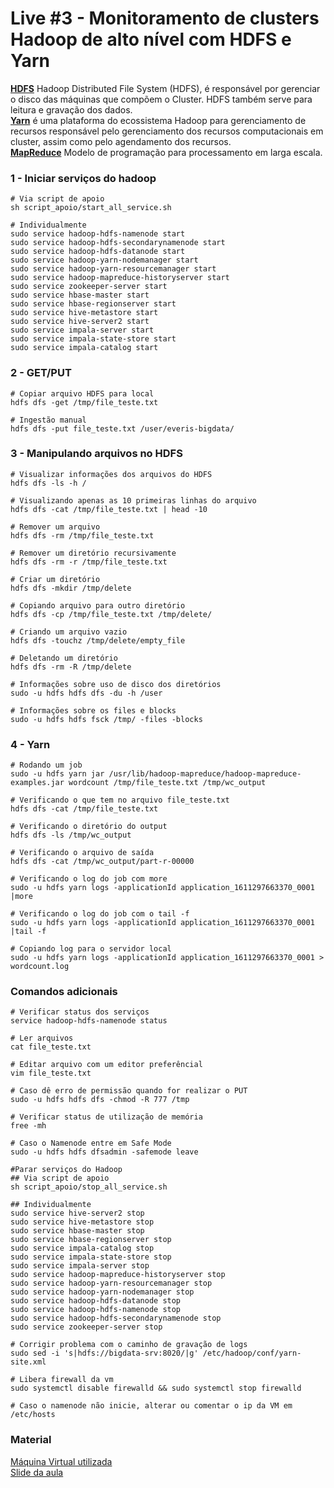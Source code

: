 # Live #3 - Monitoramento de clusters Hadoop de alto nível com HDFS e Yarn

**[HDFS](https://www.cetax.com.br/apache-hadoop-tudo-o-que-voce-precisa-saber/)** Hadoop Distributed File System (HDFS), é responsável por gerenciar o disco das máquinas que compõem o Cluster. HDFS também serve para leitura e gravação dos dados. <br>
**[Yarn](https://pt.wikipedia.org/wiki/Hadoop)** é uma plataforma do ecossistema Hadoop para gerenciamento de recursos responsável pelo gerenciamento dos recursos computacionais em cluster, assim como pelo agendamento dos recursos. <br>
**[MapReduce](https://pt.wikipedia.org/wiki/Hadoop)** Modelo de programação para processamento em larga escala. <br>

### 1 - Iniciar serviços do hadoop
~~~shell
# Via script de apoio
sh script_apoio/start_all_service.sh

# Individualmente
sudo service hadoop-hdfs-namenode start
sudo service hadoop-hdfs-secondarynamenode start
sudo service hadoop-hdfs-datanode start
sudo service hadoop-yarn-nodemanager start
sudo service hadoop-yarn-resourcemanager start
sudo service hadoop-mapreduce-historyserver start
sudo service zookeeper-server start
sudo service hbase-master start
sudo service hbase-regionserver start
sudo service hive-metastore start
sudo service hive-server2 start
sudo service impala-server start
sudo service impala-state-store start
sudo service impala-catalog start
~~~

### 2 - GET/PUT
~~~shell
# Copiar arquivo HDFS para local
hdfs dfs -get /tmp/file_teste.txt

# Ingestão manual
hdfs dfs -put file_teste.txt /user/everis-bigdata/
~~~

### 3 - Manipulando arquivos no HDFS
~~~shell
# Visualizar informações dos arquivos do HDFS
hdfs dfs -ls -h /

# Visualizando apenas as 10 primeiras linhas do arquivo
hdfs dfs -cat /tmp/file_teste.txt | head -10

# Remover um arquivo
hdfs dfs -rm /tmp/file_teste.txt

# Remover um diretório recursivamente
hdfs dfs -rm -r /tmp/file_teste.txt

# Criar um diretório
hdfs dfs -mkdir /tmp/delete

# Copiando arquivo para outro diretório
hdfs dfs -cp /tmp/file_teste.txt /tmp/delete/

# Criando um arquivo vazio
hdfs dfs -touchz /tmp/delete/empty_file

# Deletando um diretório
hdfs dfs -rm -R /tmp/delete

# Informações sobre uso de disco dos diretórios
sudo -u hdfs hdfs dfs -du -h /user

# Informações sobre os files e blocks
sudo -u hdfs hdfs fsck /tmp/ -files -blocks
~~~

### 4 - Yarn
~~~shell
# Rodando um job
sudo -u hdfs yarn jar /usr/lib/hadoop-mapreduce/hadoop-mapreduce-examples.jar wordcount /tmp/file_teste.txt /tmp/wc_output

# Verificando o que tem no arquivo file_teste.txt
hdfs dfs -cat /tmp/file_teste.txt

# Verificando o diretório do output
hdfs dfs -ls /tmp/wc_output

# Verificando o arquivo de saída
hdfs dfs -cat /tmp/wc_output/part-r-00000

# Verificando o log do job com more
sudo -u hdfs yarn logs -applicationId application_1611297663370_0001 |more

# Verificando o log do job com o tail -f
sudo -u hdfs yarn logs -applicationId application_1611297663370_0001 |tail -f

# Copiando log para o servidor local
sudo -u hdfs yarn logs -applicationId application_1611297663370_0001 > wordcount.log
~~~

### Comandos adicionais
~~~shell
# Verificar status dos serviços
service hadoop-hdfs-namenode status

# Ler arquivos
cat file_teste.txt

# Editar arquivo com um editor preferêncial
vim file_teste.txt

# Caso dê erro de permissão quando for realizar o PUT
sudo -u hdfs hdfs dfs -chmod -R 777 /tmp

# Verificar status de utilização de memória
free -mh

# Caso o Namenode entre em Safe Mode
sudo -u hdfs hdfs dfsadmin -safemode leave

#Parar serviços do Hadoop
## Via script de apoio
sh script_apoio/stop_all_service.sh

## Individualmente
sudo service hive-server2 stop
sudo service hive-metastore stop
sudo service hbase-master stop
sudo service hbase-regionserver stop
sudo service impala-catalog stop
sudo service impala-state-store stop
sudo service impala-server stop
sudo service hadoop-mapreduce-historyserver stop
sudo service hadoop-yarn-resourcemanager stop
sudo service hadoop-yarn-nodemanager stop
sudo service hadoop-hdfs-datanode stop
sudo service hadoop-hdfs-namenode stop
sudo service hadoop-hdfs-secondarynamenode stop
sudo service zookeeper-server stop

# Corrigir problema com o caminho de gravação de logs
sudo sed -i 's|hdfs://bigdata-srv:8020/|g' /etc/hadoop/conf/yarn-site.xml

# Libera firewall da vm
sudo systemctl disable firewalld && sudo systemctl stop firewalld

# Caso o namenode não inicie, alterar ou comentar o ip da VM em /etc/hosts
~~~

### Material
[Máquina Virtual utilizada](https://hermes.digitalinnovation.one/files/acceleration/Everis_BigData-v3.ova) <br>
[Slide da aula](https://drive.google.com/file/d/1mSzcFASKCTir5ecdRNA7hHb7DoVfOMM0/view)